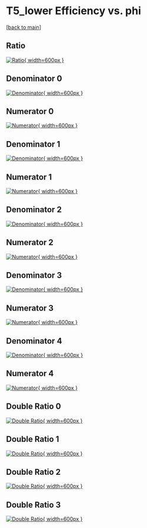 # T5_lower Efficiency vs. phi

[[back to main](./)]



## Ratio

[![Ratio](../mtv/var/T5_lower_loweta_11_1_eff_phi.png){ width=600px }](../mtv/var/T5_lower_loweta_11_1_eff_phi.pdf)

## Denominator 0

[![Denominator](../mtv/den/T5_lower_loweta_11_1_eff_phi_den0.png){ width=600px }](../mtv/den/T5_lower_loweta_11_1_eff_phi_den0.pdf)

## Numerator 0

[![Numerator](../mtv/num/T5_lower_loweta_11_1_eff_phi_num0.png){ width=600px }](../mtv/num/T5_lower_loweta_11_1_eff_phi_num0.pdf)

## Denominator 1

[![Denominator](../mtv/den/T5_lower_loweta_11_1_eff_phi_den1.png){ width=600px }](../mtv/den/T5_lower_loweta_11_1_eff_phi_den1.pdf)

## Numerator 1

[![Numerator](../mtv/num/T5_lower_loweta_11_1_eff_phi_num1.png){ width=600px }](../mtv/num/T5_lower_loweta_11_1_eff_phi_num1.pdf)

## Denominator 2

[![Denominator](../mtv/den/T5_lower_loweta_11_1_eff_phi_den2.png){ width=600px }](../mtv/den/T5_lower_loweta_11_1_eff_phi_den2.pdf)

## Numerator 2

[![Numerator](../mtv/num/T5_lower_loweta_11_1_eff_phi_num2.png){ width=600px }](../mtv/num/T5_lower_loweta_11_1_eff_phi_num2.pdf)

## Denominator 3

[![Denominator](../mtv/den/T5_lower_loweta_11_1_eff_phi_den3.png){ width=600px }](../mtv/den/T5_lower_loweta_11_1_eff_phi_den3.pdf)

## Numerator 3

[![Numerator](../mtv/num/T5_lower_loweta_11_1_eff_phi_num3.png){ width=600px }](../mtv/num/T5_lower_loweta_11_1_eff_phi_num3.pdf)

## Denominator 4

[![Denominator](../mtv/den/T5_lower_loweta_11_1_eff_phi_den4.png){ width=600px }](../mtv/den/T5_lower_loweta_11_1_eff_phi_den4.pdf)

## Numerator 4

[![Numerator](../mtv/num/T5_lower_loweta_11_1_eff_phi_num4.png){ width=600px }](../mtv/num/T5_lower_loweta_11_1_eff_phi_num4.pdf)

## Double Ratio 0

[![Double Ratio](../mtv/ratio/T5_lower_loweta_11_1_eff_phi_ratio0.png){ width=600px }](../mtv/ratio/T5_lower_loweta_11_1_eff_phi_ratio0.pdf)

## Double Ratio 1

[![Double Ratio](../mtv/ratio/T5_lower_loweta_11_1_eff_phi_ratio1.png){ width=600px }](../mtv/ratio/T5_lower_loweta_11_1_eff_phi_ratio1.pdf)

## Double Ratio 2

[![Double Ratio](../mtv/ratio/T5_lower_loweta_11_1_eff_phi_ratio2.png){ width=600px }](../mtv/ratio/T5_lower_loweta_11_1_eff_phi_ratio2.pdf)

## Double Ratio 3

[![Double Ratio](../mtv/ratio/T5_lower_loweta_11_1_eff_phi_ratio3.png){ width=600px }](../mtv/ratio/T5_lower_loweta_11_1_eff_phi_ratio3.pdf)

